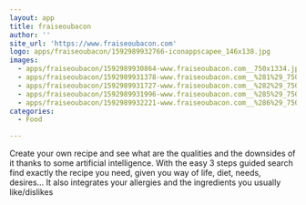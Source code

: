 ```yaml
---
layout: app
title: fraiseoubacon
author: ''
site_url: 'https://www.fraiseoubacon.com'
logo: apps/fraiseoubacon/1592989932766-iconappscapee_146x138.jpg
images:
  - apps/fraiseoubacon/1592989930864-www.fraiseoubacon.com__750x1334.jpg
  - apps/fraiseoubacon/1592989931378-www.fraiseoubacon.com__%281%29_750x1334.jpg
  - apps/fraiseoubacon/1592989931727-www.fraiseoubacon.com__%282%29_750x1334.jpg
  - apps/fraiseoubacon/1592989931996-www.fraiseoubacon.com__%285%29_750x1334.jpg
  - apps/fraiseoubacon/1592989932221-www.fraiseoubacon.com__%286%29_750x1334.jpg
categories:
  - Food

---
```

Create your own recipe and see what are the qualities and the downsides of it thanks to some artificial intelligence. 
With the easy 3 steps guided search find exactly the recipe you need, given you way of life, diet, needs, desires…
It also integrates your allergies and the ingredients you usually like/dislikes
